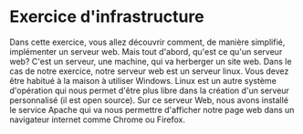 # Exercice d'infrastructure
Dans cette exercice, vous allez découvrir comment, de manière simplifié, implémenter un serveur web.
Mais tout d'abord, qu'est ce qu'un serveur web? C'est un serveur, une machine, qui va herberger un site web. Dans le cas de notre exercice, notre serveur web est un serveur linux. Vous devez être habitué à la maison à utiliser Windows. Linux est un autre système d'opération qui nous permet d'être plus libre dans la création d'un serveur personnalisé (il est open source). Sur ce serveur Web, nous avons installé le service Apache qui va nous permettre d'afficher notre page web dans un navigateur internet comme Chrome ou Firefox.
